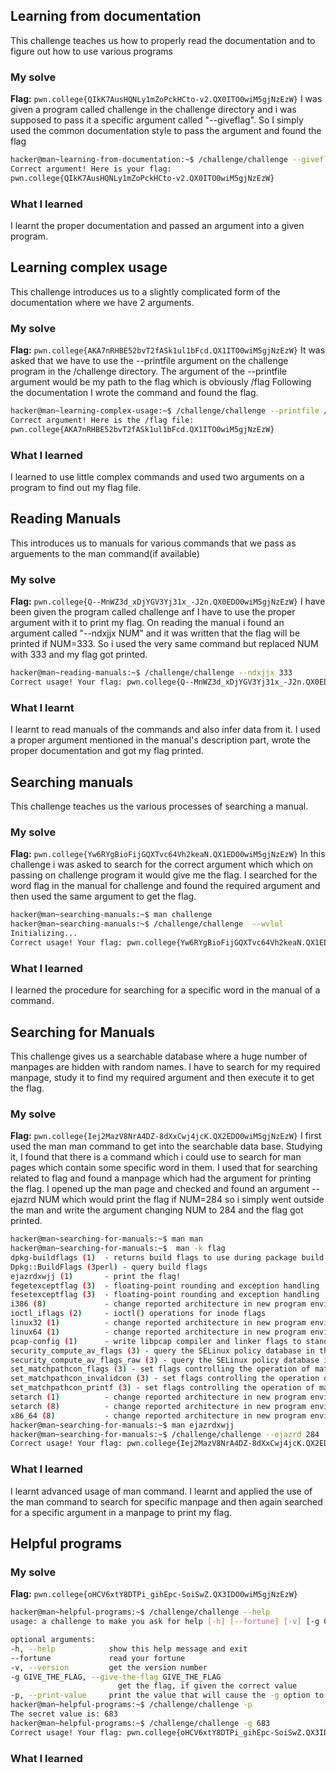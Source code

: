 ## Learning from documentation
This challenge teaches us how to properly read the documentation and to figure out how to use various programs
### My solve
**Flag:** `pwn.college{QIkK7AusHQNLy1mZoPckHCto-v2.QX0ITO0wiM5gjNzEzW}`
I was given a program called challenge in the challenge directory and i was supposed to pass it a specific argument called "--giveflag". 
So I simply used the common documentation style to pass the argument and found the flag
```bash
hacker@man~learning-from-documentation:~$ /challenge/challenge --giveflag
Correct argument! Here is your flag:
pwn.college{QIkK7AusHQNLy1mZoPckHCto-v2.QX0ITO0wiM5gjNzEzW}
```
### What I learned
I learnt the proper documentation and passed an argument into a given program.

## Learning complex usage
This challenge introduces us to a slightly complicated form of the documentation where we have 2 arguments. 
### My solve
**Flag:** `pwn.college{AKA7nRHBE52bvT2fASk1ul1bFcd.QX1ITO0wiM5gjNzEzW}`
It was asked that we have to use the --printfile argument on the challenge program in the /challenge directory. 
The argument of the --printfile argument would be my path to the flag which is obviously /flag
Following the documentation I wrote the command and found the flag.
```bash
hacker@man~learning-complex-usage:~$ /challenge/challenge --printfile /flag
Correct argument! Here is the /flag file:
pwn.college{AKA7nRHBE52bvT2fASk1ul1bFcd.QX1ITO0wiM5gjNzEzW}
```
### What I learned 
I learned to use little complex commands and used two arguments on a program to find out my flag file.

## Reading Manuals
This introduces us to manuals for various commands that we pass as arguements to the man command(if available)

### My solve
**Flag:** `pwn.college{Q--MnWZ3d_xDjYGV3Yj31x_-J2n.QX0EDO0wiM5gjNzEzW}`
I have been given the program called challenge anf I have to use the proper argument with it to print my flag. On reading the manual i found an argument
called "--ndxjjx NUM" and it was written that the flag will be printed if NUM=333. So i used the very same command but replaced NUM with 333 and my flag got printed.
```bash
hacker@man~reading-manuals:~$ /challenge/challenge --ndxjjx 333
Correct usage! Your flag: pwn.college{Q--MnWZ3d_xDjYGV3Yj31x_-J2n.QX0EDO0wiM5gjNzEzW}
```
### What I learnt
I learnt to read manuals of the commands and also infer data from it. I used a proper argument mentioned in the manual's description part, 
wrote the proper documentation and got my flag printed.

## Searching manuals
This challenge teaches us the various processes of searching a manual.
### My solve
**Flag:** `pwn.college{Yw6RYgBioFijGQXTvc64Vh2keaN.QX1EDO0wiM5gjNzEzW}`
In this challenge i was asked to search for the correct argument which which on passing on challenge program it would give me the flag. 
I searched for the word flag in the manual for challenge and found the required argument and then used the same argument to get the flag.
```bash
hacker@man~searching-manuals:~$ man challenge
hacker@man~searching-manuals:~$ /challenge/challenge  --wvlol
Initializing...
Correct usage! Your flag: pwn.college{Yw6RYgBioFijGQXTvc64Vh2keaN.QX1EDO0wiM5gjNzEzW}
```
### What I learned
I learned the procedure for searching for a specific word in the manual of a command.

## Searching for Manuals
This challenge gives us a searchable database where a huge number of manpages are hidden with random names. I have to search for my required manpage,
study it to find my required argument and then execute it to get the flag.
### My solve
**Flag:** `pwn.college{Iej2MazV8NrA4DZ-8dXxCwj4jcK.QX2EDO0wiM5gjNzEzW}`
I first used the man man command to get into the searchable data base. Studying it, I found that there is a command which i could use to search for man pages which
contain some specific word in them. I used that for searching related to flag and found a manpage which had the argument for printing the flag. I opened up the man page
and checked and found an argument --ejazrd NUM which would print the flag if NUM=284 so i simply went outside the man and write the argument changing NUM to 284 and 
the flag got printed.
```bash
hacker@man~searching-for-manuals:~$ man man
hacker@man~searching-for-manuals:~$  man -k flag
dpkg-buildflags (1)  - returns build flags to use during package build
Dpkg::BuildFlags (3perl) - query build flags
ejazrdxwjj (1)       - print the flag!
fegetexceptflag (3)  - floating-point rounding and exception handling
fesetexceptflag (3)  - floating-point rounding and exception handling
i386 (8)             - change reported architecture in new program environment and/or set personality flags
ioctl_iflags (2)     - ioctl() operations for inode flags
linux32 (1)          - change reported architecture in new program environment and/or set personality flags
linux64 (1)          - change reported architecture in new program environment and/or set personality flags
pcap-config (1)      - write libpcap compiler and linker flags to standard output
security_compute_av_flags (3) - query the SELinux policy database in the kernel
security_compute_av_flags_raw (3) - query the SELinux policy database in the kernel
set_matchpathcon_flags (3) - set flags controlling the operation of matchpathcon or matchpathcon_index and configure the behaviour of validity checking a...
set_matchpathcon_invalidcon (3) - set flags controlling the operation of matchpathcon or matchpathcon_index and configure the behaviour of validity check...
set_matchpathcon_printf (3) - set flags controlling the operation of matchpathcon or matchpathcon_index and configure the behaviour of validity checking ...
setarch (1)          - change reported architecture in new program environment and/or set personality flags
setarch (8)          - change reported architecture in new program environment and/or set personality flags
x86_64 (8)           - change reported architecture in new program environment and/or set personality flags
hacker@man~searching-for-manuals:~$ man ejazrdxwjj
hacker@man~searching-for-manuals:~$ /challenge/challenge --ejazrd 284
Correct usage! Your flag: pwn.college{Iej2MazV8NrA4DZ-8dXxCwj4jcK.QX2EDO0wiM5gjNzEzW}
```
### What I learned
I learnt advanced usage of man command. I learnt and applied the use of the man command to search for specific manpage and then again searched for a specific argument
in a manpage to print my flag.

## Helpful programs
### My solve
**Flag:** `pwn.college{oHCV6xtY8DTPi_gihEpc-SoiSwZ.QX3IDO0wiM5gjNzEzW}`
```bash
hacker@man~helpful-programs:~$ /challenge/challenge --help
usage: a challenge to make you ask for help [-h] [--fortune] [-v] [-g GIVE_THE_FLAG] [-p]

optional arguments:
-h, --help            show this help message and exit
--fortune             read your fortune
-v, --version         get the version number
-g GIVE_THE_FLAG, --give-the-flag GIVE_THE_FLAG
                        get the flag, if given the correct value
-p, --print-value     print the value that will cause the -g option to give you the flag
hacker@man~helpful-programs:~$ /challenge/challenge -p
The secret value is: 683
hacker@man~helpful-programs:~$ /challenge/challenge -g 683
Correct usage! Your flag: pwn.college{oHCV6xtY8DTPi_gihEpc-SoiSwZ.QX3IDO0wiM5gjNzEzW}
```
### What I learned












